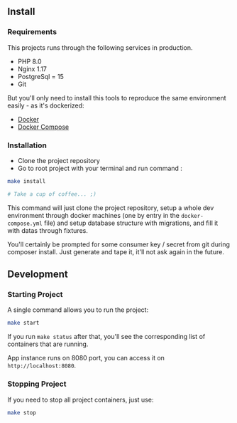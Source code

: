 ## Install

### Requirements

This projects runs through the following services in production.

- PHP 8.0
- Nginx 1.17
- PostgreSql = 15
- Git

But you'll only need to install this tools to reproduce the same environment easily - as it's dockerized:

- [Docker](https://www.docker.com/)
- [Docker Compose](https://docs.docker.com/compose/overview/)

### Installation

- Clone the project repository
- Go to root project with your terminal and run command :

```bash
make install

# Take a cup of coffee... ;)
```

This command will just clone the project repository, setup a whole dev environment through docker machines (one by entry 
in the `docker-compose.yml` file) and setup database structure with migrations, and fill it with datas through fixtures.

You'll certainly be prompted for some consumer key / secret from git during composer install. Just generate and tape it, it'll not ask again in the future.

## Development

### Starting Project

A single command allows you to run the project:

```sh
make start
```

If you run `make status` after that, you'll see the corresponding list of containers that
are running.

App instance runs on 8080 port, you can access it on `http://localhost:8080`.

### Stopping Project

If you need to stop all project containers, just use:

```sh
make stop
```